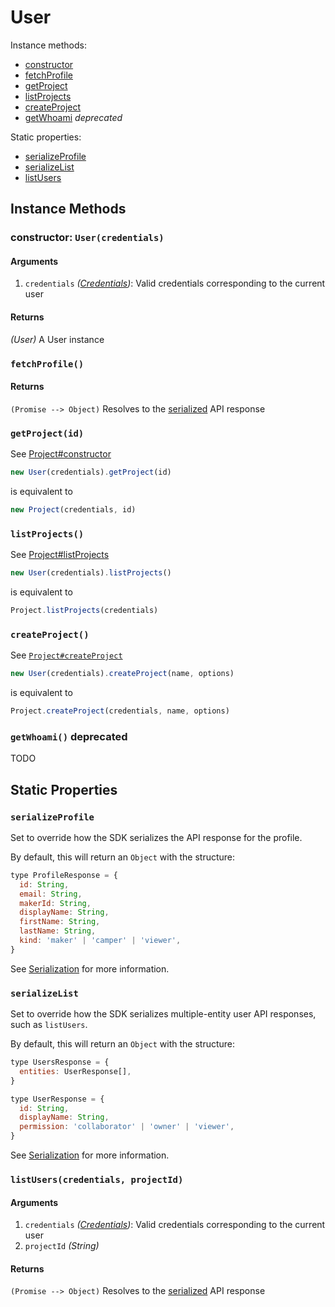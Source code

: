 # User

Instance methods:

* [constructor](./User.md#constructor)
* [fetchProfile](./User.md#fetchprofile)
* [getProject](./User.md#getproject)
* [listProjects](./User.md#listprojects)
* [createProject](./User.md#createproject)
* [getWhoami](./User.md#getwhoami) *deprecated*

Static properties:

* [serializeProfile](User.md#serializeprofile)
* [serializeList](User.md#serializelist)
* [listUsers](User.md#listusers)

## Instance Methods

### <a id="constructor"></a>constructor: `User(credentials)`

#### Arguments

1. `credentials` *([Credentials](../Glossary.md#credentials))*: Valid
credentials corresponding to the current user

#### Returns

*(User)* A User instance

### <a id="fetchprofile"></a>`fetchProfile()`

#### Returns

`(Promise --> Object)` Resolves to the [serialized](User.md#serializeprofile)
API response

### <a id="getProject"></a>`getProject(id)`

See [Project#constructor](./Project.md#constructor)

```js
new User(credentials).getProject(id)
```

is equivalent to

```js
new Project(credentials, id)
```

### <a id="listprojects"></a>`listProjects()`

See [Project#listProjects](./Project.md#listprojects)

```js
new User(credentials).listProjects()
```

is equivalent to

```js
Project.listProjects(credentials)
```

### <a id="createproject"></a>`createProject()`

See [`Project#createProject`](./Project.md#createproject)

```js
new User(credentials).createProject(name, options)
```

is equivalent to

```js
Project.createProject(credentials, name, options)
```

### <a id="getWhoami"></a>`getWhoami()` **deprecated**

TODO

## Static Properties

### <a id="serializeprofile"></a>`serializeProfile`

Set to override how the SDK serializes the API response for the profile.

By default, this will return an `Object` with the structure:

```js
type ProfileResponse = {
  id: String,
  email: String,
  makerId: String,
  displayName: String,
  firstName: String,
  lastName: String,
  kind: 'maker' | 'camper' | 'viewer',
}
```

See [Serialization](../advanced/Serialization.md) for more information.

### <a id="serializelist"></a>`serializeList`

Set to override how the SDK serializes multiple-entity user API responses,
such as `listUsers`.

By default, this will return an `Object` with the structure:

```js
type UsersResponse = {
  entities: UserResponse[],
}

type UserResponse = {
  id: String,
  displayName: String,
  permission: 'collaborator' | 'owner' | 'viewer',
}
```

See [Serialization](../advanced/Serialization.md) for more information.

### <a id="listusers"></a>`listUsers(credentials, projectId)`

#### Arguments

1. `credentials` *([Credentials](../Glossary.md#credentials))*: Valid
credentials corresponding to the current user
1. `projectId` *(String)*

#### Returns

`(Promise --> Object)` Resolves to the [serialized](User.md#serializelist)
API response

